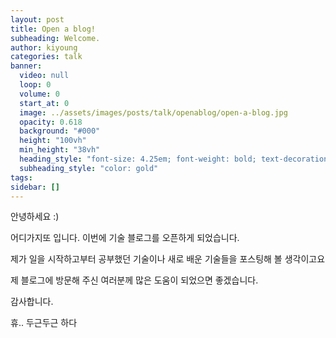 ```yaml
---
layout: post
title: Open a blog!
subheading: Welcome.
author: kiyoung
categories: talk
banner:
  video: null
  loop: 0
  volume: 0
  start_at: 0
  image: ../assets/images/posts/talk/openablog/open-a-blog.jpg
  opacity: 0.618
  background: "#000"
  height: "100vh"
  min_height: "38vh"
  heading_style: "font-size: 4.25em; font-weight: bold; text-decoration: underline"
  subheading_style: "color: gold"
tags: 
sidebar: []
---
```


안녕하세요 :)

어디가지또 입니다. 이번에 기술 블로그를 오픈하게 되었습니다.

제가 일을 시작하고부터 공부했던 기술이나 새로 배운 기술들을 포스팅해 볼 생각이고요

제 블로그에 방문해 주신 여러분께 많은 도움이 되었으면 좋겠습니다.

감사합니다.


휴.. 두근두근 하다